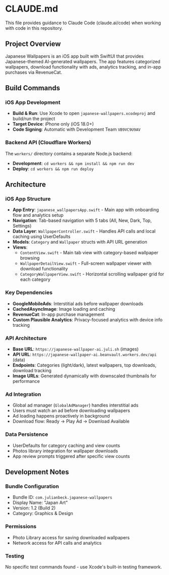 # CLAUDE.md

This file provides guidance to Claude Code (claude.ai/code) when working with code in this repository.

## Project Overview

Japanese Wallpapers is an iOS app built with SwiftUI that provides Japanese-themed AI-generated wallpapers. The app features categorized wallpapers, download functionality with ads, analytics tracking, and in-app purchases via RevenueCat.

## Build Commands

### iOS App Development
- **Build & Run**: Use Xcode to open `japanese-wallpapers.xcodeproj` and build/run the project
- **Target Device**: iPhone only (iOS 18.0+)
- **Code Signing**: Automatic with Development Team `VB9VC9U9AV`

### Backend API (Cloudflare Workers)
The `workers/` directory contains a separate Node.js backend:
- **Development**: `cd workers && npm install && npm run dev`
- **Deploy**: `cd workers && npm run deploy`

## Architecture

### iOS App Structure
- **App Entry**: `japanese_wallpapersApp.swift` - Main app with onboarding flow and analytics setup
- **Navigation**: Tab-based navigation with 5 tabs (All, New, Dark, Top, Settings)
- **Data Layer**: `WallpaperController.swift` - Handles API calls and local caching using UserDefaults
- **Models**: `Category` and `Wallpaper` structs with API URL generation
- **Views**:
  - `ContentView.swift` - Main tab view with category-based wallpaper browsing
  - `WallpaperDetailView.swift` - Full-screen wallpaper viewer with download functionality
  - `CategoryWallpaperView.swift` - Horizontal scrolling wallpaper grid for each category

### Key Dependencies
- **GoogleMobileAds**: Interstitial ads before wallpaper downloads
- **CachedAsyncImage**: Image loading and caching
- **RevenueCat**: In-app purchase management
- **Custom Plausible Analytics**: Privacy-focused analytics with device info tracking

### API Architecture
- **Base URL**: `https://japanese-wallpaper-ai.juli.sh` (images)
- **API URL**: `https://japanese-wallpaper-ai.beanvault.workers.dev/api` (data)
- **Endpoints**: Categories (light/dark), latest wallpapers, top downloads, download tracking
- **Image URLs**: Generated dynamically with downscaled thumbnails for performance

### Ad Integration
- Global ad manager (`GlobalAdManager`) handles interstitial ads
- Users must watch an ad before downloading wallpapers
- Ad loading happens proactively in background
- Download flow: Ready → Play Ad → Download Available

### Data Persistence
- UserDefaults for category caching and view counts
- Photos library integration for wallpaper downloads
- App review prompts triggered after specific view counts

## Development Notes

### Bundle Configuration
- Bundle ID: `com.julianbeck.japanese-wallpapers`
- Display Name: "Japan Art"
- Version: 1.2 (Build 2)
- Category: Graphics & Design

### Permissions
- Photo Library access for saving downloaded wallpapers
- Network access for API calls and analytics

### Testing
No specific test commands found - use Xcode's built-in testing framework.